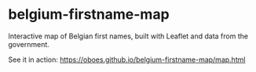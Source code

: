 # belgium-firstname-map
Interactive map of Belgian first names, built with Leaflet and data from the government.

See it in action: https://oboes.github.io/belgium-firstname-map/map.html
